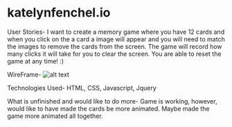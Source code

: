 # katelynfenchel.io

User Stories- 
	I want to create a memory game where you have 12 cards and when you click on the a card a image will appear and you will need to match the images to remove the cards from the screen. The game will record how many clicks it will take for you to clear the screen. You are able to reset the game at any time! :)

WireFrame-
![alt text]('/wireframe/wireframe.png')

Technologies Used-
HTML, CSS, Javascript, Jquery

What is unfinished and would like to do more-
	Game is working, however, would like to have made the cards be more animated. Maybe made the game more animated all together.  